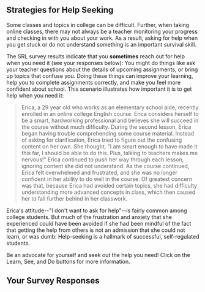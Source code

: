 ## Strategies for Help Seeking

Some classes and topics in college can be difficult. Further, when taking online classes, there may not always be a teacher monitoring your progress and checking in with you about your work. As a result, asking for help when you get stuck or do not understand something is an important survival skill. 

The SRL survey results indicate that you **sometimes** reach out for help when you need it (see your responses below): You might do things like ask your teacher questions about the details of upcoming assignments, or bring up topics that confuse you. Doing these things can improve your learning, help you to complete assignments correctly, and make you feel more confident about school. This scenario illustrates how important it is to get help when you need it:

> Erica, a 29 year old who works as an elementary school aide, recently enrolled in an online college English course. Erica considers herself to be a smart, hardworking professional and believes she will succeed in the course without much difficulty. During the second lesson, Erica began having trouble comprehending some course material. Instead of asking for clarification, Erica tried to figure out the confusing content on her own. She thought, "I am smart enough to have made it this far, I should be able to do this. Plus, talking to teachers makes me nervous!" Erica continued to push her way through each lesson, ignoring content she did not understand. As the course continued, Erica felt overwhelmed and frustrated, and she was no longer confident in her ability to do well in the course. Of greatest concern was that, because Erica had avoided certain topics, she had difficulty understanding more advanced concepts in class, which then caused her to fall further behind in her classwork.

Erica's attitude--"I don't want to ask for help"--is fairly common among college students. But much of the frustration and anxiety that she experienced could have been avoided if she had been mindful of the fact that getting the help from others is not an admission that she could not learn, or was dumb: Help-seeking is a hallmark of successful, self-regulated students. 

Be an advocate for yourself and seek out the help you need! Click on the Learn, See, and Do buttons for more information.

## Your Survey Responses
